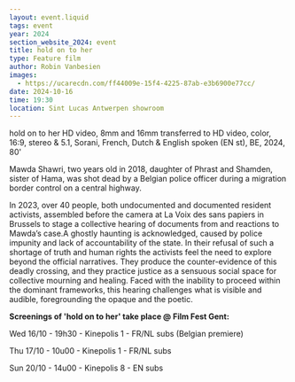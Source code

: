 ```yaml
---
layout: event.liquid
tags: event
year: 2024
section_website_2024: event
title: hold on to her
type: Feature film
author: Robin Vanbesien
images:
  - https://ucarecdn.com/ff44009e-15f4-4225-87ab-e3b6900e77cc/
date: 2024-10-16
time: 19:30
location: Sint Lucas Antwerpen showroom
---
```

hold on to her
HD video, 8mm and 16mm transferred to HD video, color, 16:9, stereo & 5.1, Sorani, French, Dutch & English spoken (EN st), BE, 2024, 80'

Mawda Shawri, two years old in 2018, daughter of Phrast and Shamden, sister of Hama, was shot dead by a Belgian police officer during a migration border control on a central highway. 

In 2023, over 40 people, both undocumented and documented resident activists, assembled before the camera at La Voix des sans papiers in Brussels to stage a collective hearing of documents from and reactions to Mawda’s case.A ghostly haunting is acknowledged, caused by police impunity and lack of accountability of the state. In their refusal of such a shortage of truth and human rights the activists feel the need to explore beyond the official narratives. They produce the counter-evidence of this deadly crossing, and they practice justice as a sensuous social space for collective mourning and healing. Faced with the inability to proceed within the dominant frameworks, this hearing challenges what is visible and audible, foregrounding the opaque and the poetic.

**Screenings of 'hold on to her' take place @ Film Fest Gent:**

Wed 16/10 - 19h30 - Kinepolis 1 - FR/NL subs (Belgian premiere)

Thu 17/10 - 10u00 - Kinepolis 1 - FR/NL subs

Sun 20/10 - 14u00 - Kinepolis 8 - EN subs
